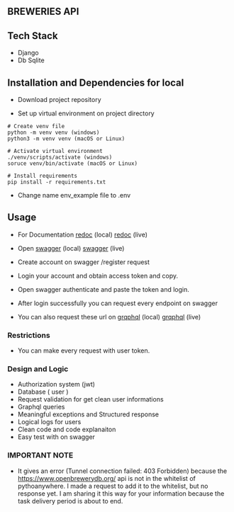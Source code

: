 ## BREWERIES API

## Tech Stack
- Django
- Db Sqlite

## Installation and Dependencies for local
- Download project repository

- Set up virtual environment on project directory

```
# Create venv file
python -m venv venv (windows)
python3 -m venv venv (macOS or Linux)

# Activate virtual environment
./venv/scripts/activate (windows)
soruce venv/bin/activate (macOS or Linux)

# Install requirements
pip install -r requirements.txt

```

- Change name env_example file to .env


## Usage

- For Documentation [redoc](http://localhost:8000/redoc) (local) [redoc](https://msozkan.pythonanywhere.com/redoc) (live)

- Open [swagger](http://localhost:8000/api/swagger) (local) [swagger](https://msozkan.pythonanywhere.com/api/swagger) (live)

- Create account on swagger /register request

- Login your account and obtain access token and copy.

- Open swagger authenticate and paste the token and login.

- After login successfully you can request every endpoint on swagger

- You can also request these url on [grqphql](http://localhost:8000/graphql) (local) [grqphql](https://msozkan.pythonanywhere.com/graphql) (live)

### Restrictions
- You can make every request with user token.

### Design and Logic
- Authorization system (jwt)
- Database ( user )
- Request validation for get clean user informations
- Graphql queries
- Meaningful exceptions and Structured response
- Logical logs for users
- Clean code and code explanaiton
- Easy test with on swagger

### IMPORTANT NOTE
- It gives an error (Tunnel connection failed: 403 Forbidden) because the https://www.openbrewerydb.org/ api is not in the whitelist of pythoanywhere. I made a request to add it to the whitelist, but no response yet. I am sharing it this way for your information because the task delivery period is about to end.

